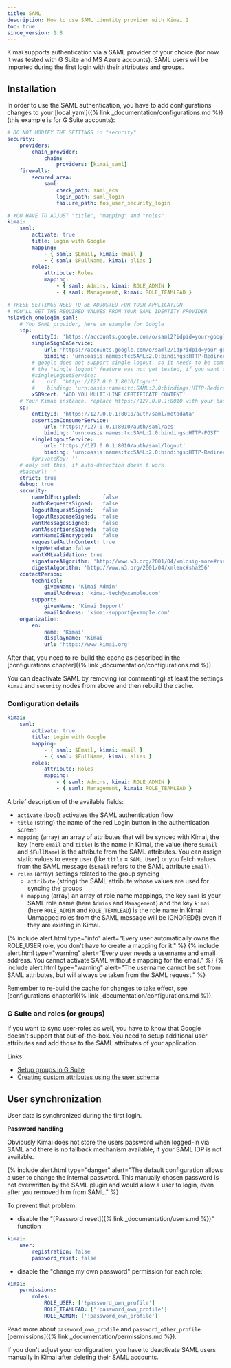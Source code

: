 ```yaml
---
title: SAML
description: How to use SAML identity provider with Kimai 2
toc: true
since_version: 1.8
---
```


Kimai supports authentication via a SAML provider of your choice (for now it was tested with G Suite and MS Azure accounts). 
SAML users will be imported during the first login with their attributes and groups. 

## Installation

In order to use the SAML authentication, you have to add configurations changes to your 
[local.yaml]({% link _documentation/configurations.md %}) (this example is for G Suite accounts):

```yaml
# DO NOT MODIFY THE SETTINGS in "security"
security:
    providers:
        chain_provider:
            chain:
                providers: [kimai_saml]
    firewalls:
        secured_area:
            saml:
                check_path: saml_acs
                login_path: saml_login
                failure_path: fos_user_security_login

# YOU HAVE TO ADJUST "title", "mapping" and "roles"
kimai:
    saml:
        activate: true
        title: Login with Google
        mapping:
            - { saml: $Email, kimai: email }
            - { saml: $FullName, kimai: alias }
        roles:
            attribute: Roles
            mapping:
                - { saml: Admins, kimai: ROLE_ADMIN }
                - { saml: Management, kimai: ROLE_TEAMLEAD }

# THESE SETTINGS NEED TO BE ADJUSTED FOR YOUR APPLICATION
# YOU'LL GET THE REQUIRED VALUES FROM YOUR SAML IDENTITY PROVIDER
hslavich_onelogin_saml:
    # You SAML provider, here an example for Google
    idp:
        entityId: 'https://accounts.google.com/o/saml2?idpid=your-google-id'
        singleSignOnService:
            url: 'https://accounts.google.com/o/saml2/idp?idpid=your-google-id'
            binding: 'urn:oasis:names:tc:SAML:2.0:bindings:HTTP-Redirect'
        # google does not support single logout, so it needs to be commented
        # the "single logout" feature was not yet tested, if you want to help, please let me know!
        #singleLogoutService:
        #    url: 'https://127.0.0.1:8010/logout'
        #    binding: 'urn:oasis:names:tc:SAML:2.0:bindings:HTTP-Redirect'
        x509cert: 'ADD YOU MULTI-LINE CERTIFICATE CONTENT'
    # Your Kimai instance, replace https://127.0.0.1:8010 with your base URL
    sp:
        entityId: 'https://127.0.0.1:8010/auth/saml/metadata'
        assertionConsumerService:
            url: 'https://127.0.0.1:8010/auth/saml/acs'
            binding: 'urn:oasis:names:tc:SAML:2.0:bindings:HTTP-POST'
        singleLogoutService:
            url: 'https://127.0.0.1:8010/auth/saml/logout'
            binding: 'urn:oasis:names:tc:SAML:2.0:bindings:HTTP-Redirect'
        #privateKey: ''
    # only set this, if auto-detection doesn't work
    #baseurl: ''
    strict: true
    debug: true
    security:
        nameIdEncrypted:       false
        authnRequestsSigned:   false
        logoutRequestSigned:   false
        logoutResponseSigned:  false
        wantMessagesSigned:    false
        wantAssertionsSigned:  false
        wantNameIdEncrypted:   false
        requestedAuthnContext: true
        signMetadata: false
        wantXMLValidation: true
        signatureAlgorithm: 'http://www.w3.org/2001/04/xmldsig-more#rsa-sha256'
        digestAlgorithm: 'http://www.w3.org/2001/04/xmlenc#sha256'
    contactPerson:
        technical:
            givenName: 'Kimai Admin'
            emailAddress: 'kimai-tech@example.com'
        support:
            givenName: 'Kimai Support'
            emailAddress: 'kimai-support@example.com'
    organization:
        en:
            name: 'Kimai'
            displayname: 'Kimai'
            url: 'https://www.kimai.org'
```  

After that, you need to re-build the cache as described in the [configurations chapter]({% link _documentation/configurations.md %}). 

You can deactivate SAML by removing (or commenting) at least the settings `kimai` and `security` nodes from above and then rebuild the cache. 

### Configuration details

```yaml
kimai:
    saml:
        activate: true
        title: Login with Google
        mapping:
            - { saml: $Email, kimai: email }
            - { saml: $FullName, kimai: alias }
        roles:
            attribute: Roles
            mapping:
                - { saml: Admins, kimai: ROLE_ADMIN }
                - { saml: Management, kimai: ROLE_TEAMLEAD }
```

A brief description of the available fields:
- `activate` (bool) activates the SAML authentication flow 
- `title` (string) the name of the red Login button in the authentication screen
- `mapping` (array) an array of attributes that will be synced with Kimai, the key (here `email` and `title`) is the name in Kimai, the value (here `$Email` and `$FullName`) is the attribute from the SAML attributes. You can assign static values to every user (like `title` = `SAML User`) or you fetch values from the SAML message (`$Email` refers to the SAML attribute `Email`).
- `roles` (array) settings related to the group syncing
  - `attribute` (string) the SAML attribute whose values are used for syncing the groups
  - `mapping` (array) an array of role name mappings, the key `saml` is your SAML role name (here `Admins` and `Management`) and the key `kimai` (here `ROLE_ADMIN` and `ROLE_TEAMLEAD`) is the role name in Kimai. Unmapped roles from the SAML message will be IGNORED(!) even if they are existing in Kimai.  

{% include alert.html type="info" alert="Every user automatically owns the ROLE_USER role, you don't have to create a mapping for it." %}
{% include alert.html type="warning" alert="Every user needs a username and email address. You cannot activate SAML without a mapping for the email." %}
{% include alert.html type="warning" alert="The username cannot be set from SAML attributes, but will always be taken from the SAML request." %}

Remember to re-build the cache for changes to take effect, see [configurations chapter]({% link _documentation/configurations.md %}). 

### G Suite and roles (or groups)

If you want to sync user-roles as well, you have to know that Google doesn't support that out-of-the-box. 
You need to setup additional user attributes and add those to the SAML attributes of your application.

Links:
- [Setup groups in G Suite](https://www.dynatrace.com/support/help/how-to-use-dynatrace/user-management-and-sso/manage-users-and-groups-with-saml/saml-gsuite/#preparing-group-mapping)
- [Creating custom attributes using the user schema](https://support.google.com/cloudidentity/answer/6327792?hl=en&ref_topic=7558947)

## User synchronization

User data is synchronized during the first login.

**Password handling**

Obviously Kimai does not store the users password when logged-in via SAML and there is no fallback mechanism available, if your SAML IDP is not available.

{% include alert.html type="danger" alert="The default configuration allows a user to change the internal password. This manually chosen password is not overwritten by the SAML plugin and would allow a user to login, even after you removed him from SAML." %} 

To prevent that problem:
- disable the "[Password reset]({% link _documentation/users.md %})" function
```yaml
kimai:
    user:
        registration: false
        password_reset: false
```
- disable the "change my own password" permission for each role:
```yaml
kimai:
    permissions:
        roles:
            ROLE_USER: ['!password_own_profile']
            ROLE_TEAMLEAD: ['!password_own_profile']
            ROLE_ADMIN: ['!password_own_profile']
```

Read more about `password_own_profile` and `password_other_profile` [permissions]({% link _documentation/permissions.md %}).

If you don't adjust your configuration, you have to deactivate SAML users manually in Kimai after deleting their SAML accounts.
